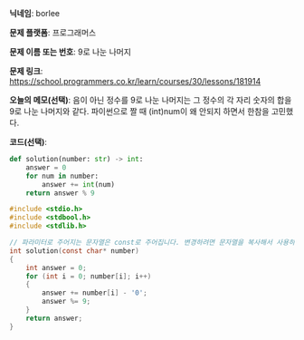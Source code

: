 **닉네임**: borlee

**문제 플랫폼**: 프로그래머스

**문제 이름 또는 번호**: 9로 나눈 나머지

**문제 링크**: https://school.programmers.co.kr/learn/courses/30/lessons/181914

**오늘의 메모(선택)**: 
음이 아닌 정수를 9로 나눈 나머지는 그 정수의 각 자리 숫자의 합을 9로 나눈 나머지와 같다.
파이썬으로 짤 때 (int)num이 왜 안되지 하면서 한참을 고민했다.

**코드(선택)**:

```python
def solution(number: str) -> int:
    answer = 0
    for num in number:
        answer += int(num) 
    return answer % 9
```
```c
#include <stdio.h>
#include <stdbool.h>
#include <stdlib.h>

// 파라미터로 주어지는 문자열은 const로 주어집니다. 변경하려면 문자열을 복사해서 사용하세요.
int solution(const char* number) 
{
    int answer = 0;
    for (int i = 0; number[i]; i++)
    {
        answer += number[i] - '0';
        answer %= 9;
    }
    return answer;
}
```
